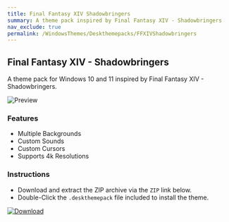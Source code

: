 ```yaml
---
title: Final Fantasy XIV Shadowbringers
summary: A theme pack inspired by Final Fantasy XIV - Shadowbringers
nav_exclude: true
permalink: /WindowsThemes/Deskthemepacks/FFXIVShadowbringers
---
```


## Final Fantasy XIV - Shadowbringers

A theme pack for Windows 10 and 11 inspired by Final Fantasy XIV - Shadowbringers.

![Preview](https://gitlab.com/the-back-room/deskthemepacks/sfw/ffxiv-shadowbringers/-/raw/main/Extras/Preview.bmp)

### Features

- Multiple Backgrounds
- Custom Sounds
- Custom Cursors
- Supports 4k Resolutions

### Instructions

- Download and extract the ZIP archive via the `ZIP` link below.
- Double-Click the `.deskthemepack` file included to install the theme.

[![Download](https://img.shields.io/badge/Download-black?style=plastic&logo=gitlab&logoColor=white&logoSize=auto&label=GitLab&labelColor=red&color=black&cacheSeconds=3600)](https://gitlab.com/the-back-room/deskthemepacks/sfw/ffxiv-shadowbringers/-/archive/main/ffxiv-shadowbringers-main.zip)